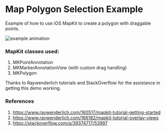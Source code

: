 Map Polygon Selection Example
=============================

Example of how to use iOS MapKit to create a polygon with draggable points.

![example animation](https://github.com/mdonahoe/MapPolygonSelection/raw/master/map-polygon-selection-example.gif)

### MapKit classes used:
1. MKPointAnnotation
2. MKMarkerAnnotationView (with custom drag handling)
3. MKPolygon

Thanks to Raywenderlich tutorials and StackOverflow for the assistance in getting this demo working.

### References
1. https://www.raywenderlich.com/160517/mapkit-tutorial-getting-started
2. https://www.raywenderlich.com/166182/mapkit-tutorial-overlay-views
3. https://stackoverflow.com/a/39374717/53997
